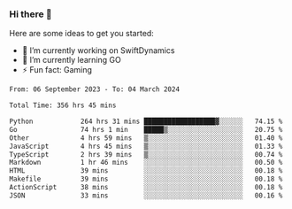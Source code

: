 ### Hi there 👋

Here are some ideas to get you started:

- 🔭 I’m currently working on SwiftDynamics
- 🌱 I’m currently learning GO
-  ⚡ Fun fact: Gaming
  
  <!--
- 👯 I’m looking to collaborate on ...
- 🤔 I’m looking for help with ...
- 💬 Ask me about ...
- 📫 How to reach me: ...
- 😄 Pronouns: ...
-->

<!--START_SECTION:waka-->

```txt
From: 06 September 2023 - To: 04 March 2024

Total Time: 356 hrs 45 mins

Python            264 hrs 31 mins ██████████████████▓░░░░░░   74.15 %
Go                74 hrs 1 min    █████▒░░░░░░░░░░░░░░░░░░░   20.75 %
Other             4 hrs 59 mins   ▒░░░░░░░░░░░░░░░░░░░░░░░░   01.40 %
JavaScript        4 hrs 45 mins   ▒░░░░░░░░░░░░░░░░░░░░░░░░   01.33 %
TypeScript        2 hrs 39 mins   ▒░░░░░░░░░░░░░░░░░░░░░░░░   00.74 %
Markdown          1 hr 46 mins    ░░░░░░░░░░░░░░░░░░░░░░░░░   00.50 %
HTML              39 mins         ░░░░░░░░░░░░░░░░░░░░░░░░░   00.18 %
Makefile          39 mins         ░░░░░░░░░░░░░░░░░░░░░░░░░   00.18 %
ActionScript      38 mins         ░░░░░░░░░░░░░░░░░░░░░░░░░   00.18 %
JSON              33 mins         ░░░░░░░░░░░░░░░░░░░░░░░░░   00.16 %
```

<!--END_SECTION:waka-->
